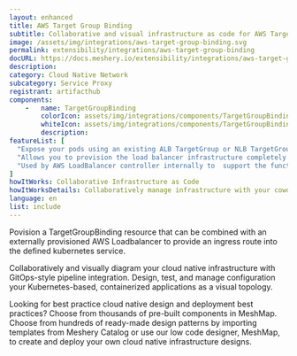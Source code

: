 ```yaml
---
layout: enhanced
title: AWS Target Group Binding
subtitle: Collaborative and visual infrastructure as code for AWS Target Group Binding
image: /assets/img/integrations/aws-target-group-binding.svg
permalink: extensibility/integrations/aws-target-group-binding
docURL: https://docs.meshery.io/extensibility/integrations/aws-target-group-binding
description: 
category: Cloud Native Network
subcategory: Service Proxy
registrant: artifacthub
components: 
	-	name: TargetGroupBinding
		colorIcon: assets/img/integrations/components/TargetGroupBinding-color.svg
		whiteIcon: assets/img/integrations/components/TargetGroupBinding-white.svg
		description: 
featureList: [
  "Expose your pods using an existing ALB TargetGroup or NLB TargetGroup.",
  "Allows you to provision the load balancer infrastructure completely outside of Kubernetes.",
  "Used by AWS LoadBalancer controller internally to  support the functionality for Ingress and Service resource as well."
]
howItWorks: Collaborative Infrastructure as Code
howItWorksDetails: Collaboratively manage infrastructure with your coworkers synchronously sharing the same designs.
language: en
list: include
---
```

<p>
Povision a TargetGroupBinding resource that can be combined with an externally provisioned AWS Loadbalancer to provide an ingress route into the defined kubernetes service.
</p>
<p>
    Collaboratively and visually diagram your cloud native infrastructure with GitOps-style pipeline integration. Design, test, and manage configuration your Kubernetes-based, containerized applications as a visual topology.
</p>
<p>
    Looking for best practice cloud native design and deployment best practices? Choose from thousands of pre-built components in MeshMap. Choose from hundreds of ready-made design patterns by importing templates from Meshery Catalog or use our low code designer, MeshMap, to create and deploy your own cloud native infrastructure designs.
</p>
